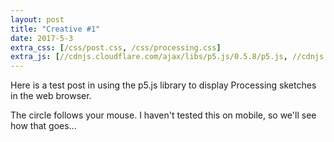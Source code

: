 ```yaml
---
layout: post
title: "Creative #1"
date: 2017-5-3
extra_css: [/css/post.css, /css/processing.css]
extra_js: [//cdnjs.cloudflare.com/ajax/libs/p5.js/0.5.8/p5.js, //cdnjs.cloudflare.com/ajax/libs/p5.js/0.5.8/addons/p5.dom.js, /js/sketch.js]
---
```

Here is a test post in using the p5.js library to display Processing sketches
in the web browser.

The circle follows your mouse. I haven't tested this on mobile, so we'll see
how that goes...

